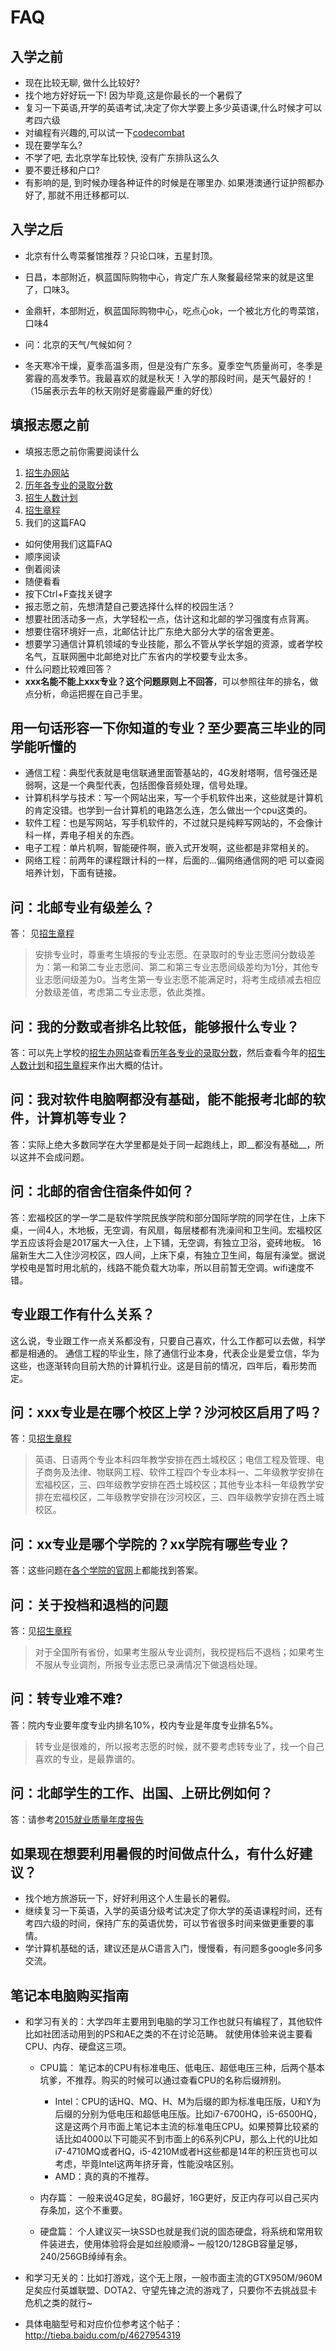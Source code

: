 # FAQ
## 入学之前
* 现在比较无聊, 做什么比较好?
 * 找个地方好好玩一下! 因为毕竟,这是你最长的一个暑假了 
 * 复习一下英语,开学的英语考试,决定了你大学要上多少英语课,什么时候才可以考四六级
 * 对编程有兴趣的,可以试一下[codecombat](http://www.icodegame.com)
* 现在要学车么?
 * 不学了吧, 去北京学车比较快, 没有广东排队这么久
* 要不要迁移和户口?
 * 有影响的是, 到时候办理各种证件的时候是在哪里办. 如果港澳通行证护照都办好了, 那就不用迁移都可以. 

## 入学之后
* 北京有什么粤菜餐馆推荐？只论口味，五星封顶。
 * 日昌，本部附近，枫蓝国际购物中心，肯定广东人聚餐最经常来的就是这里了，口味3。
 * 金鼎轩，本部附近，枫蓝国际购物中心，吃点心ok，一个被北方化的粤菜馆，口味4
 
* 问：北京的天气/气候如何？
 * 冬天寒冷干燥，夏季高温多雨，但是没有广东多。夏季空气质量尚可，冬季是雾霾的高发季节。我最喜欢的就是秋天！入学的那段时间，是天气最好的！（15届表示去年的秋天刚好是雾霾最严重的好伐）

## 填报志愿之前
* 填报志愿之前你需要阅读什么
 1. [招生办网站](http://zsb.bupt.edu.cn/)
 2. [历年各专业的录取分数](http://zsb.bupt.edu.cn/list/list.php?p=5_45_1)
 3. [招生人数计划](http://zsb.bupt.edu.cn/content/content.php?p=4_5_515)
 4. [招生章程](http://zsb.bupt.edu.cn/content/content.php?p=3_3_463)
 5. 我们的这篇FAQ
* 如何使用我们这篇FAQ
 * 顺序阅读
 * 倒着阅读
 * 随便看看
 * 按下Ctrl+F查找关键字
* 报志愿之前，先想清楚自己要选择什么样的校园生活？
 *  想要社团活动多一点，大学轻松一点，估计这和北邮的学习强度有点背离。
 *  想要住宿环境好一点，北邮估计比广东绝大部分大学的宿舍更差。
 *  想要学习通信计算机领域的专业技能，那么不管从学长学姐的资源，或者学校名气，互联网圈中北邮绝对比广东省内的学校要专业太多。
*  什么问题比较难回答？
 *  __xxx名能不能上xxx专业？这个问题原则上不回答__，可以参照往年的排名，做点分析，命运把握在自己手里。
 
## 用一句话形容一下你知道的专业？至少要高三毕业的同学能听懂的
* 通信工程：典型代表就是电信联通里面管基站的，4G发射塔啊，信号强还是弱啊，这是一个典型代表，包括图像音频处理，信号处理。
* 计算机科学与技术：写一个网站出来，写一个手机软件出来，这些就是计算机的肯定没错。也学到一台计算机的电路怎么连，怎么做出一个cpu这类的。
* 软件工程：也是写网站，写手机软件的，不过就只是纯粹写网站的，不会像计科一样，弄电子相关的东西。
* 电子工程：单片机啊，智能硬件啊，嵌入式开发啊，这些都是非常相关的。
* 网络工程：前两年的课程跟计科的一样，后面的...偏网络通信网的吧 可以查阅培养计划，下面有链接。

## 问：北邮专业有级差么？
答： 见[招生章程](http://zsb.bupt.edu.cn/content/content.php?p=3_3_463)
> 安排专业时，尊重考生填报的专业志愿。在录取时的专业志愿间分数级差为：第一和第二专业志愿间、第二和第三专业志愿间级差均为1分，其他专业志愿间级差为0。当考生第一专业志愿不能满足时，将考生成绩减去相应分数级差值，考虑第二专业志愿，依此类推。

## 问：我的分数或者排名比较低，能够报什么专业？
答：可以先上学校的[招生办网站](http://zsb.bupt.edu.cn/)查看[历年各专业的录取分数](http://zsb.bupt.edu.cn/list/list.php?p=5_45_1)，然后查看今年的[招生人数计划](http://zsb.bupt.edu.cn/content/content.php?p=4_5_515)和[招生章程](http://zsb.bupt.edu.cn/content/content.php?p=3_3_463)来作出大概的估计。
## 问：我对软件电脑啊都没有基础，能不能报考北邮的软件，计算机等专业？
答：实际上绝大多数同学在大学里都是处于同一起跑线上，即__都没有基础__，所以这并不会成问题。
## 问：北邮的宿舍住宿条件如何？
答：宏福校区的学一学二是软件学院民族学院和部分国际学院的同学在住，上床下桌，一间4人，木地板，无空调，有风扇，每层楼都有洗澡间和卫生间。宏福校区学五应该将会是2017届大一入住，上下铺，无空调，有独立卫浴，瓷砖地板。
    16届新生大二入住沙河校区，四人间，上床下桌，有独立卫生间，每层有澡堂。据说学校电是暂时用北航的，线路不能负载大功率，所以目前暂无空调。wifi速度不错。

## 专业跟工作有什么关系？
这么说，专业跟工作一点关系都没有，只要自己喜欢，什么工作都可以去做，科学都是相通的。
通信工程的毕业生，除了通信行业本身，代表企业是爱立信，华为这些，也逐渐转向目前大热的计算机行业。这是目前的情况，四年后，看形势而定。
## 问：xxx专业是在哪个校区上学？沙河校区启用了吗？
答：见[招生章程](http://zsb.bupt.edu.cn/content/content.php?p=3_3_463)
> 英语、日语两个专业本科四年教学安排在西土城校区；电信工程及管理、电子商务及法律、物联网工程、软件工程四个专业本科一、二年级教学安排在宏福校区，三、四年级教学安排在西土城校区；其他专业本科一年级教学安排在宏福校区，二年级教学安排在沙河校区，三、四年级教学安排在西土城校区。    

## 问：xx专业是哪个学院的？xx学院有哪些专业？
答：这些问题在[各个学院的官网](http://www.bupt.edu.cn/content/content.php?p=2_27_2300)上都能找到答案。
## 问：关于投档和退档的问题
答：见[招生章程](http://zsb.bupt.edu.cn/content/content.php?p=3_3_463)
> 对于全国所有省份，如果考生服从专业调剂，我校提档后不退档；如果考生不服从专业调剂，所报专业志愿已录满情况下做退档处理。

## 问：转专业难不难?
答：院内专业要年度专业内排名10%，校内专业是年度专业排名5%。
> 转专业是很难的，所以报考志愿的时候，就不要考虑转专业了，找一个自己喜欢的专业，是最靠谱的。

## 问：北邮学生的工作、出国、上研比例如何？
答：请参考[2015就业质量年度报告](http://job.bupt.edu.cn/detail-ff80808151e8364c0151f6fbf8dd007c.html)

## 如果现在想要利用暑假的时间做点什么，有什么好建议？
* 找个地方旅游玩一下，好好利用这个人生最长的暑假。
* 继续复习一下英语，入学的英语分级考试决定了你大学的英语课程时间，还有考四六级的时间，保持广东的英语优势，可以节省很多时间来做更重要的事情。
* 学计算机基础的话，建议还是从C语言入门，慢慢看，有问题多google多问多交流。

## 笔记本电脑购买指南
* 和学习有关的：大学四年主要用到电脑的学习工作也就只有编程了，其他软件比如社团活动用到的PS和AE之类的不在讨论范畴。
就使用体验来说主要看CPU、内存、硬盘这三项。

  * CPU篇：
笔记本的CPU有标准电压、低电压、超低电压三种，后两个基本坑爹，不推荐。购买的时候可以通过查看CPU的名称后缀辨别。
    * Intel：CPU的话HQ、MQ、H、M为后缀的即为标准电压版，U和Y为后缀的分别为低电压和超低电压版。比如i7-6700HQ，i5-6500HQ，这是这两个月市面上笔记本主流的标准电压CPU。如果预算比较紧的话比如4000以下可能买不到市面上的6系列CPU，那么上代的U比如i7-4710MQ或者HQ，i5-4210M或者H这些都是14年的积压货也可以考虑，毕竟Intel这两年挤牙膏，性能没啥区别。
    * AMD：真的真的不推荐。

  * 内存篇：
一般来说4G足矣，8G最好，16G更好，反正内存可以自己买内存条加，这个不重要。

  * 硬盘篇：
个人建议买一块SSD也就是我们说的固态硬盘，将系统和常用软件装进去，使用体验将会是如丝般顺滑~
一般120/128GB容量足够，240/256GB绰绰有余。

* 和学习无关的：比如打游戏，这个无上限，一般市面主流的GTX950M/960M足矣应付英雄联盟、DOTA2、守望先锋之流的游戏了，只要你不去挑战显卡危机之类的就行~

* 具体电脑型号和对应价位参考这个帖子：http://tieba.baidu.com/p/4627954319
